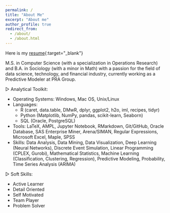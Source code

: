 ```yaml
---
permalink: /
title: "About Me"
excerpt: "About me"
author_profile: true
redirect_from: 
  - /about/
  - /about.html
---
```


Here is my [resume](./files/XinZhang_Resume.190703.pdf){:target="_blank"}

M.S. in Computer Science (with a specialization in Operations Research) and B.A. in Sociology (with a minor in Math) with a passion for the field of data science, technology, and financial industry, currently working as a Predictive Modeler at PRA Group.

▷ Analytical Toolkit:

- Operating Systems: Windows, Mac OS, Unix/Linux
- Languages: 
	- R (caret, data.table, DMwR, dplyr, ggplot2, h2o, iml, recipes, tidyr)
	- Python (Matplotlib, NumPy, pandas, scikit-learn, Seaborn)
	- SQL (Oracle, PostgreSQL)
- Tools: LaTeX, AMPL, Jupyter Notebook, RMarkdown, Git/GitHub, Oracle Database, SAS Enterprise Miner, Arena/SIMAN, Regular Expressions, Microsoft Excel, Maple, SPSS
- Skills: Data Analysis, Data Mining, Data Visualization, Deep Learning (Neural Networks), Discrete Event Simulation, Linear Programming (CPLEX, Gurobi), Mathematical Statistics, Machine Learning (Classification, Clustering, Regression), Predictive Modeling, Probability, Time Series Analysis (ARIMA)

▷ Soft Skills:

- Active Learner 
- Detail Oriented 
- Self Motivated 
- Team Player 
- Problem Solver

